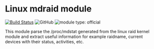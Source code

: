 # Linux mdraid module

[![Build Status](https://travis-ci.com/server-state/linux-raid-module.svg?branch=master)](https://travis-ci.com/server-state/linux-raid-module)
![GitHub](https://img.shields.io/github/license/server-state/linux-raid-module)
![module type: official](https://img.shields.io/badge/module%20type-official-%23015ba0)

This module parse the /proc/mdstat generated from the linux raid kernel module and extract useful information for example raidname, current devices with their status, activities, etc.

